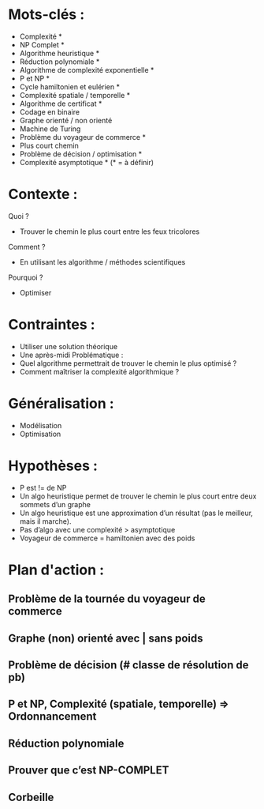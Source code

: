 
# Mots-clés :
-	Complexité *
-	NP Complet *
-	Algorithme heuristique *
-	Réduction polynomiale *
-	Algorithme de complexité exponentielle *
-	P et NP *
-	Cycle hamiltonien et eulérien *
-	Complexité spatiale / temporelle *
-	Algorithme de certificat *
-	Codage en binaire
-	Graphe orienté / non orienté
-	Machine de Turing
-	Problème du voyageur de commerce *
-	Plus court chemin
-	Problème de décision / optimisation *
-	Complexité asymptotique *
(* = à définir)

# Contexte :

Quoi ?
-	Trouver le chemin le plus court entre les feux tricolores

Comment ?
-	En utilisant les algorithme / méthodes scientifiques

Pourquoi ?
-	Optimiser

# Contraintes :
-	Utiliser une solution théorique
-	Une après-midi
Problématique :
-	Quel algorithme permettrait de trouver le chemin le plus optimisé ?
-	Comment maîtriser la complexité algorithmique ?

# Généralisation :
-	Modélisation
-	Optimisation

# Hypothèses : 
-	P est != de NP
-	Un algo heuristique permet de trouver le chemin le plus court entre deux sommets d’un graphe
-	Un algo heuristique est une approximation d’un résultat (pas le meilleur, mais il marche).
-	Pas d’algo avec une complexité > asymptotique
-	Voyageur de commerce = hamiltonien avec des poids


# Plan d'action :

##	Problème de la tournée du voyageur de commerce

##	Graphe (non) orienté avec | sans poids

##	Problème de décision (# classe de résolution de pb)

##	P et NP, Complexité (spatiale, temporelle) ⇒ Ordonnancement

##	Réduction polynomiale

##	Prouver que c’est NP-COMPLET

## Corbeille

